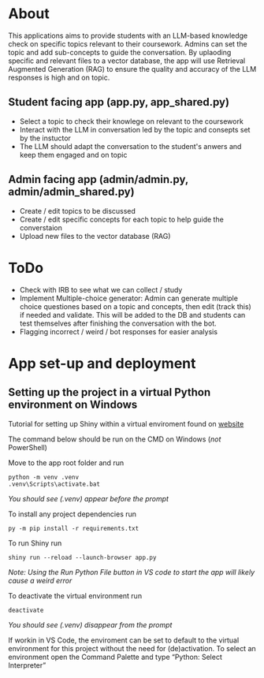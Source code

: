 # About

This applications aims to provide students with an LLM-based knowledge check on specific topics relevant to their coursework. Admins can set the topic and add sub-concepts to guide the conversation. By uplaoding specific and relevant files to a vector database, the app will use Retrieval Augmented Generation (RAG) to ensure the quality and accuracy of the LLM responses is high and on topic.

## Student facing app (app.py, app_shared.py)

* Select a topic to check their knowlege on relevant to the coursework
* Interact with the LLM in conversation led by the topic and consepts set by the instuctor
* The LLM should adapt the conversation to the student's anwers and keep them engaged and on topic

## Admin facing app (admin/admin.py, admin/admin_shared.py)

* Create / edit topics to be discussed
* Create / edit specific concepts for each topic to help guide the converstaion
* Upload new files to the vector database (RAG)

# ToDo

* Check with IRB to see what we can collect / study
* Implement Multiple-choice generator: Admin can generate multiple choice questiones based on a topic and concepts, then edit (track this) if needed and validate. This will be added to the DB and students can test themselves after finishing the conversation with the bot. 
* Flagging incorrect / weird   / bot responses for easier analysis

# App set-up and deployment

## Setting up the project in a virtual Python environment on Windows

Tutorial for setting up Shiny within a virtual enviroment found on 
[website](https://shiny.posit.co/py/docs/install-create-run.html#install)

The command below should be run on the CMD on Windows (*not* PowerShell)

Move to the app root folder and run
```
python -m venv .venv
.venv\Scripts\activate.bat
```
*You should see (.venv) appear before the prompt*

To install any project dependencies run
```
py -m pip install -r requirements.txt
```

To run Shiny run
```
shiny run --reload --launch-browser app.py
```
*Note: Using the Run Python File button in VS code to start the app will likely cause a weird error*

To deactivate the virtual environment run
```
deactivate
```
*You should see (.venv) disappear from the prompt*

If workin in VS Code, the enviroment can be set to default to the virtual environment for this project without the need for (de)activation. To select an environment open the Command Palette and type “Python: Select Interpreter”
